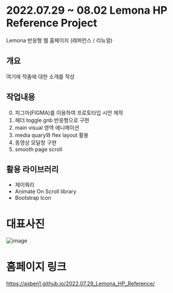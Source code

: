 # 2022.07.29 ~ 08.02 Lemona HP Reference Project
Lemona 반응형 웹 홈페이지 (레퍼런스 / 리뉴얼)

## 개요
여기에 작춤에 대한 소개를 작성

## 작업내용
0. 피그마(FIGMA)를 이용하여 프로토타입 시안 제작
1. 헤더 toggle gnb 반응형으로 구현
2. main visual 영역 에니메이션
3. media quary와 flex layout 활용
4. 동영상 모달창 구현
5. smooth page scroll


## 활용 라이브러리
- 제이쿼리
- Animate On Scroll library
- Bootstrap Icon

# 대표사진
![image](https://user-images.githubusercontent.com/105405062/182274397-7165efc8-7d69-4ca4-a6ae-749a91bc4137.png)


# 홈페이지 링크
https://asben1.github.io/2022.07.29_Lemona_HP_Reference/

